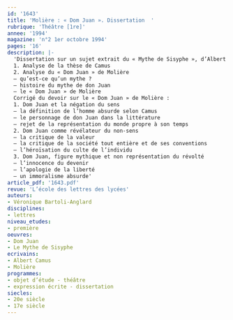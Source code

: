 ```yaml
---
id: '1643'
title: 'Molière : « Dom Juan ». Dissertation  '
rubrique: 'Théâtre [1re]'
annee: '1994'
magazine: 'n°2 1er octobre 1994'
pages: '16'
description: |-
  'Dissertation sur un sujet extrait du « Mythe de Sisyphe », d’Albert Camus…
  1. Analyse de la thèse de Camus
  2. Analyse du « Dom Juan » de Molière
  – qu’est-ce qu’un mythe ?
  – histoire du mythe de don Juan
  – le « Dom Juan » de Molière
  Corrigé du devoir sur le « Dom Juan » de Molière :
  1. Dom Juan et la négation du sens
  – la définition de l’homme absurde selon Camus
  – le personnage de don Juan dans la littérature
  – rejet de la représentation du monde propre à son temps
  2. Dom Juan comme révélateur du non-sens
  – la critique de la valeur
  – la critique de la société tout entière et de ses conventions
  – l’héroïsation du culte de l’individu
  3. Dom Juan, figure mythique et non représentation du révolté
  – l’innocence du devenir
  – l’apologie de la liberté
  – un immoralisme absurde'
article_pdf: '1643.pdf'
revue: 'L’école des lettres des lycées'
auteurs:
- Véronique Bartoli-Anglard
disciplines:
- lettres
niveau_etudes:
- première
oeuvres:
- Dom Juan
- Le Mythe de Sisyphe
ecrivains:
- Albert Camus
- Molière
programmes:
- objet d’étude - théâtre
- expression écrite - dissertation
siecles:
- 20e siècle
- 17e siècle
---
```

